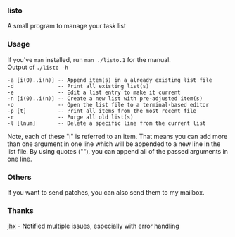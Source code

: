 ### listo
A small program to manage your task list

### Usage
If you've `man` installed, run `man ./listo.1` for the manual.\
Output of `./listo -h`
```
-a [i(0)..i(n)] -- Append item(s) in a already existing list file
-d              -- Print all existing list(s)
-e              -- Edit a list entry to make it current
-n [i(0)..i(n)] -- Create a new list with pre-adjusted item(s)
-o              -- Open the list file to a terminal-based editor
-p [t]          -- Print all items from the most recent file
-r              -- Purge all old list(s)
-l [lnum]       -- Delete a specific line from the current list
```

Note, each of these "i" is referred to an item. That means you can add more than one argument in one line which will be appended to a new line in the list file. By using quotes (""), you can append all of the passed arguments in one line.

### Others
If you want to send patches, you can also send them to my mailbox.

### Thanks
[jhx](https://github.com/jhx0) - Notified multiple issues, especially with error handling